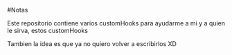 #Notas

Este repositorio contiene varios customHooks para ayudarme a mi y a quien le sirva, estos customHooks

Tambien la idea es que ya no quiero volver a escribirlos XD
